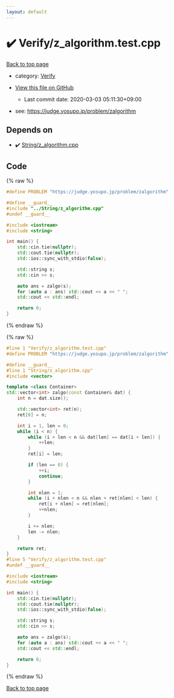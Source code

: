 ```yaml
---
layout: default
---
```


<!-- mathjax config similar to math.stackexchange -->
<script type="text/javascript" async
  src="https://cdnjs.cloudflare.com/ajax/libs/mathjax/2.7.5/MathJax.js?config=TeX-MML-AM_CHTML">
</script>
<script type="text/x-mathjax-config">
  MathJax.Hub.Config({
    TeX: { equationNumbers: { autoNumber: "AMS" }},
    tex2jax: {
      inlineMath: [ ['$','$'] ],
      processEscapes: true
    },
    "HTML-CSS": { matchFontHeight: false },
    displayAlign: "left",
    displayIndent: "2em"
  });
</script>

<script type="text/javascript" src="https://cdnjs.cloudflare.com/ajax/libs/jquery/3.4.1/jquery.min.js"></script>
<script src="https://cdn.jsdelivr.net/npm/jquery-balloon-js@1.1.2/jquery.balloon.min.js" integrity="sha256-ZEYs9VrgAeNuPvs15E39OsyOJaIkXEEt10fzxJ20+2I=" crossorigin="anonymous"></script>
<script type="text/javascript" src="../../assets/js/copy-button.js"></script>
<link rel="stylesheet" href="../../assets/css/copy-button.css" />


# :heavy_check_mark: Verify/z_algorithm.test.cpp

<a href="../../index.html">Back to top page</a>

* category: <a href="../../index.html#5a750f86ef41f22f852c43351e3ff383">Verify</a>
* <a href="{{ site.github.repository_url }}/blob/master/Verify/z_algorithm.test.cpp">View this file on GitHub</a>
    - Last commit date: 2020-03-03 05:11:30+09:00


* see: <a href="https://judge.yosupo.jp/problem/zalgorithm">https://judge.yosupo.jp/problem/zalgorithm</a>


## Depends on

* :heavy_check_mark: <a href="../../library/String/z_algorithm.cpp.html">String/z_algorithm.cpp</a>


## Code

<a id="unbundled"></a>
{% raw %}
```cpp
#define PROBLEM "https://judge.yosupo.jp/problem/zalgorithm"

#define __guard__
#include "../String/z_algorithm.cpp"
#undef __guard__

#include <iostream>
#include <string>

int main() {
    std::cin.tie(nullptr);
    std::cout.tie(nullptr);
    std::ios::sync_with_stdio(false);

    std::string s;
    std::cin >> s;

    auto ans = zalgo(s);
    for (auto a : ans) std::cout << a << " ";
    std::cout << std::endl;

    return 0;
}

```
{% endraw %}

<a id="bundled"></a>
{% raw %}
```cpp
#line 1 "Verify/z_algorithm.test.cpp"
#define PROBLEM "https://judge.yosupo.jp/problem/zalgorithm"

#define __guard__
#line 1 "String/z_algorithm.cpp"
#include <vector>

template <class Container>
std::vector<int> zalgo(const Container& dat) {
    int n = dat.size();

    std::vector<int> ret(n);
    ret[0] = n;

    int i = 1, len = 0;
    while (i < n) {
        while (i + len < n && dat[len] == dat[i + len]) {
            ++len;
        }
        ret[i] = len;

        if (len == 0) {
            ++i;
            continue;
        }

        int nlen = 1;
        while (i + nlen < n && nlen + ret[nlen] < len) {
            ret[i + nlen] = ret[nlen];
            ++nlen;
        }

        i += nlen;
        len -= nlen;
    }

    return ret;
}
#line 5 "Verify/z_algorithm.test.cpp"
#undef __guard__

#include <iostream>
#include <string>

int main() {
    std::cin.tie(nullptr);
    std::cout.tie(nullptr);
    std::ios::sync_with_stdio(false);

    std::string s;
    std::cin >> s;

    auto ans = zalgo(s);
    for (auto a : ans) std::cout << a << " ";
    std::cout << std::endl;

    return 0;
}

```
{% endraw %}

<a href="../../index.html">Back to top page</a>

